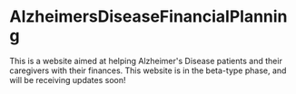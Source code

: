 # AlzheimersDiseaseFinancialPlanning

This is a website aimed at helping Alzheimer's Disease patients and their caregivers with their finances. This website is in the beta-type phase, and will be receiving updates soon!
